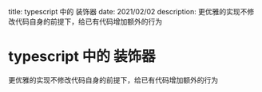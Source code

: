 title: typescript 中的 装饰器
date: 2021/02/02
description: 更优雅的实现不修改代码自身的前提下，给已有代码增加额外的行为

# typescript 中的 装饰器

更优雅的实现不修改代码自身的前提下，给已有代码增加额外的行为
